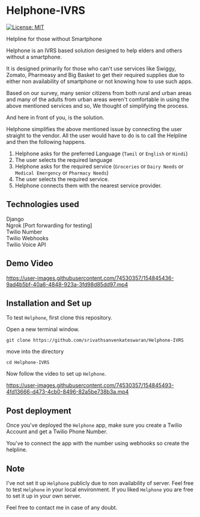 # Helphone-IVRS
[![License: MIT](https://img.shields.io/badge/License-MIT-yellow.svg)](https://opensource.org/licenses/MIT) </br>

Helpline for those without Smartphone

Helphone is an IVRS based solution designed to help elders and others without a smartphone.

It is designed primarily for those who can't use services like Swiggy, Zomato, Pharmeasy and Big Basket to get their required supplies due to either non availability of smartphone or not knowing how to use such apps.

Based on our survey, many senior citizens from both rural and urban areas and many of the adults from urban areas weren't comfortable in using the above mentioned services and so, We thought of simplifying the process.

And here in front of you, is the solution.

Helphone simplifies the above mentioned issue by connecting the user straight to the vendor. All the user would have to do is to call the Helpline and then the following happens.

1. Helphone asks for the preferred Language (```Tamil``` or ```English``` or ```Hindi```)
2. The user selects the required language
3. Helphone asks for the required service (```Groceries``` or ```Dairy Needs``` or ```Medical Emergency``` or ```Pharmacy Needs```)
4. The user selects the required service.
5. Helphone connects them with the nearest service provider.

## Technologies used

Django </br>
Ngrok [Port forwarding for testing] </br>
Twilio Number </br>
Twilio Webhooks </br>
Twilio Voice API </br>

## Demo Video

https://user-images.githubusercontent.com/74530357/154845436-9ad4b5bf-40a6-4848-923a-3fd98d85dd97.mp4

## Installation and Set up

To test ```Helphone```, first clone this repository.

Open a new terminal window.
```
git clone https://github.com/srivathsanvenkateswaran/Helphone-IVRS
```
move into the directory
```
cd Helphone-IVRS
```
Now follow the video to set up ```Helphone```.

https://user-images.githubusercontent.com/74530357/154845493-4fd13666-d473-4cb0-8496-82a5be738b3a.mp4

## Post deployment

Once you've deployed the ```Helphone``` app, make sure you create a Twilio Account and get a Twilio Phone Number.

You've to connect the app with the number using webhooks so create the helpline. 

## Note

I've not set it up ```Helphone``` publicly due to non availability of server. Feel free to test ```Helphone``` in your local environment. If you liked ```Helphone``` you are free to set it up in your own server.

Feel free to contact me in case of any doubt.
